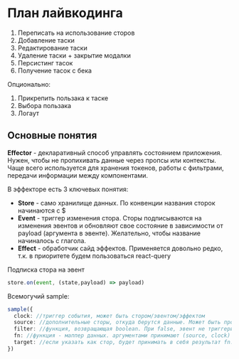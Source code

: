 # План лайвкодинга

1. Переписать на использование сторов
2. Добавление таски
3. Редактирование таски
4. Удаление таски + закрытие модалки
5. Персистинг тасок
6. Получение тасок с бека

Опционально:
1. Прикрепить пользака к таске
2. Выбора пользака
3. Логаут

## Основные понятия

**Effector** - декларативный способ управлять состоянием приложения. Нужен, чтобы не пропихивать данные через пропсы или контексты. Чаще всего используется для хранения токенов, работы с фильтрами, передачи информации между компонентами.

В эффекторе есть 3 ключевых понятия:
- **Store** - само хранилище данных. По конвенции названия сторок начинаются с $
- **Event** - триггер изменения стора. Сторы подписываются на изменения эвентов и обновляют свое состояние в зависимости от payload (аргумента в эвенте). Желательно, чтобы название начиналось с глагола.
- **Effect** - обработчик сайд эффектов. Применяется довольно редко, т.к. в приоритете будем пользоваться react-query

Подписка стора на эвент
```ts
store.on(event, (state,payload) => payload)
```

Всемогучий sample:
```ts
sample({
  clock: //триггер события, может быть стором/эвентом/эффектом
  source: //дополнительные сторы, откуда берутся данные. Может быть просто стором, массивом или объектом
  filter: //функция, возвращающая boolean. При false, эвент не триггерится
  fn: //функция - маппер данных. аргументами принимают (source, clock)
  target: //если указать как стор, будет принимать в себя результат fn. Иначе sample будет возвращать эвент, который можно присвоить переменной
})
```
